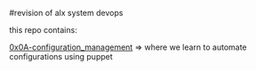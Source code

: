 #revision of alx system devops

this repo contains:

[0x0A-configuration_management](https://github.com/elviswangari/alx_revision/tree/main/system_engineering_devops/0x0A-configuration_management) => where we
learn to automate configurations using puppet
